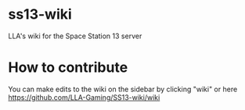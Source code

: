 # ss13-wiki
LLA's wiki for the Space Station 13 server

# How to contribute

You can make edits to the wiki on the sidebar by clicking "wiki" or here https://github.com/LLA-Gaming/SS13-wiki/wiki
